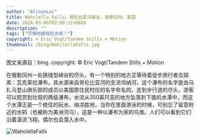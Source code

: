 ```yaml
---
author: "AlisonLai"
title: Wahclella Falls，哥伦比亚河峡谷，俄勒冈州，美国
date: 2024-03-06T02:00:21+0800
description: ""
tags: ["尽情地嬉戏玩水吧！"]
copyright: © Eric Vogt/Tandem Stills + Motion
thumbnail: /bing/WahclellaFalls.jpg
---
```

图文来源自：bing.  copyright: © Eric Vogt/Tandem Stills + Motion

在俄勒冈州一处狭缝型峡谷的尽头，有一个特别的地方正等待着徒步旅行者去探索：瓦克莱拉瀑布。其水源来自哥伦比亚河的支流坦纳河，这个瀑布的名字是由马扎马登山俱乐部的成员以美国原住民村庄的名字命名的。走到步行道的尽头，游客可以观赏到壮观的两级瀑布，水流从350英尺高的地方坠落到下面的水潭中，而这个水潭正是一个绝佳的玩水、纳凉胜地，当你在里面游泳的时候，可别忘了留意附近的水鸫（也被称为美洲河乌），这是一种以瀑布为家的鸟类。人们可以看到它们沿着溪流飞翔，偶尔也会潜入水中。

![WahclellaFalls](/bing/WahclellaFalls.jpg)